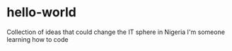 # hello-world
Collection of ideas that could change the IT sphere in Nigeria
I'm someone learning how to code
